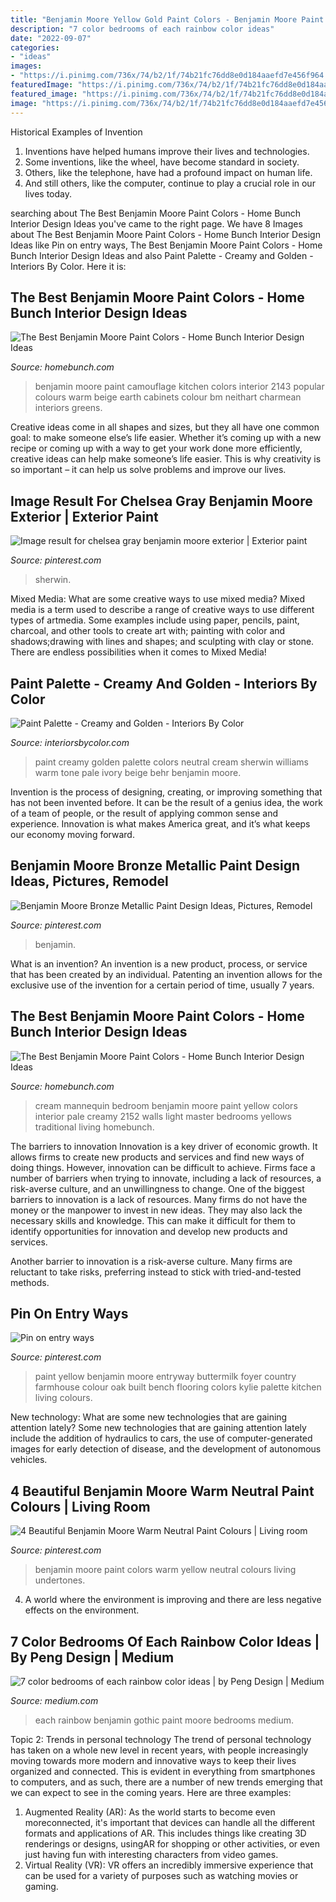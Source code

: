 ```yaml
---
title: "Benjamin Moore Yellow Gold Paint Colors - Benjamin Moore Paint Camouflage Kitchen Colors Interior 2143 Popular Colours Warm Beige Earth Cabinets Colour Bm Neithart Charmean Interiors Greens"
description: "7 color bedrooms of each rainbow color ideas"
date: "2022-09-07"
categories:
- "ideas"
images:
- "https://i.pinimg.com/736x/74/b2/1f/74b21fc76dd8e0d184aaefd7e456f964.jpg"
featuredImage: "https://i.pinimg.com/736x/74/b2/1f/74b21fc76dd8e0d184aaefd7e456f964.jpg"
featured_image: "https://i.pinimg.com/736x/74/b2/1f/74b21fc76dd8e0d184aaefd7e456f964.jpg"
image: "https://i.pinimg.com/736x/74/b2/1f/74b21fc76dd8e0d184aaefd7e456f964.jpg"
---
```



Historical Examples of Invention
1. Inventions have helped humans improve their lives and technologies. 
2. Some inventions, like the wheel, have become standard in society. 
3. Others, like the telephone, have had a profound impact on human life. 
4. And still others, like the computer, continue to play a crucial role in our lives today.

	

		
searching about The Best Benjamin Moore Paint Colors - Home Bunch Interior Design Ideas you've came to the right page. We have 8 Images about The Best Benjamin Moore Paint Colors - Home Bunch Interior Design Ideas like Pin on entry ways, The Best Benjamin Moore Paint Colors - Home Bunch Interior Design Ideas and also Paint Palette - Creamy and Golden - Interiors By Color. Here it is:
		
    
## The Best Benjamin Moore Paint Colors - Home Bunch Interior Design Ideas

<img loading=lazy src="https://www.homebunch.com/wp-content/uploads/Camouflage-2143-40.jpg" onerror="this.onerror=null;this.src='https://tse4.mm.bing.net/th?id=OIP.orCAGfP93M4tUV5iy92CQAHaLS&amp;pid=15.1';" alt="The Best Benjamin Moore Paint Colors - Home Bunch Interior Design Ideas">

_Source: homebunch.com_

>benjamin moore paint camouflage kitchen colors interior 2143 popular colours warm beige earth cabinets colour bm neithart charmean interiors greens. 

	

Creative ideas come in all shapes and sizes, but they all have one common goal: to make someone else’s life easier. Whether it’s coming up with a new recipe or coming up with a way to get your work done more efficiently, creative ideas can help make someone’s life easier. This is why creativity is so important – it can help us solve problems and improve our lives.

    
## Image Result For Chelsea Gray Benjamin Moore Exterior | Exterior Paint

<img loading=lazy src="https://i.pinimg.com/736x/cf/70/e6/cf70e6314988680a01dcddafc788b063.jpg" onerror="this.onerror=null;this.src='https://tse2.mm.bing.net/th?id=OIP.GRjmVMlnDC4NOwz9BPbyeQHaFj&amp;pid=15.1';" alt="Image result for chelsea gray benjamin moore exterior | Exterior paint">

_Source: pinterest.com_

>sherwin. 

	

Mixed Media: What are some creative ways to use mixed media?
Mixed media is a term used to describe a range of creative ways to use different types of artmedia. Some examples include using paper, pencils, paint, charcoal, and other tools to create art with; painting with color and shadows;drawing with lines and shapes; and sculpting with clay or stone. There are endless possibilities when it comes to Mixed Media!

    
## Paint Palette - Creamy And Golden - Interiors By Color

<img loading=lazy src="http://www.interiorsbycolor.com/wp-content/uploads/2014/10/Paint-Palette-Creamy-and-Golden.jpg" onerror="this.onerror=null;this.src='https://tse3.mm.bing.net/th?id=OIP.GmZ663owsJMlWiN0duchpAHaKX&amp;pid=15.1';" alt="Paint Palette - Creamy and Golden - Interiors By Color">

_Source: interiorsbycolor.com_

>paint creamy golden palette colors neutral cream sherwin williams warm tone pale ivory beige behr benjamin moore. 

	

Invention is the process of designing, creating, or improving something that has not been invented before. It can be the result of a genius idea, the work of a team of people, or the result of applying common sense and experience. Innovation is what makes America great, and it’s what keeps our economy moving forward.

    
## Benjamin Moore Bronze Metallic Paint Design Ideas, Pictures, Remodel

<img loading=lazy src="https://i.pinimg.com/736x/9b/16/5d/9b165d138ae214b15c55986f5632d596--metallic-paint-paint-designs.jpg" onerror="this.onerror=null;this.src='https://tse2.mm.bing.net/th?id=OIP.4vDHX3_bThkNCCQ_VGUh3AHaJ4&amp;pid=15.1';" alt="Benjamin Moore Bronze Metallic Paint Design Ideas, Pictures, Remodel">

_Source: pinterest.com_

>benjamin. 

	

What is an invention?
An invention is a new product, process, or service that has been created by an individual. Patenting an invention allows for the exclusive use of the invention for a certain period of time, usually 7 years.

    
## The Best Benjamin Moore Paint Colors - Home Bunch Interior Design Ideas

<img loading=lazy src="http://www.homebunch.com/wp-content/uploads/mannequin-cream-2152-60.jpg" onerror="this.onerror=null;this.src='https://tse1.mm.bing.net/th?id=OIP.xJr8oV52Qi1ZAzyQOlC5vQD1Es&amp;pid=15.1';" alt="The Best Benjamin Moore Paint Colors - Home Bunch Interior Design Ideas">

_Source: homebunch.com_

>cream mannequin bedroom benjamin moore paint yellow colors interior pale creamy 2152 walls light master bedrooms yellows traditional living homebunch. 

	

The barriers to innovation
Innovation is a key driver of economic growth. It allows firms to create new products and services and find new ways of doing things. However, innovation can be difficult to achieve. Firms face a number of barriers when trying to innovate, including a lack of resources, a risk-averse culture, and an unwillingness to change.
One of the biggest barriers to innovation is a lack of resources. Many firms do not have the money or the manpower to invest in new ideas. They may also lack the necessary skills and knowledge. This can make it difficult for them to identify opportunities for innovation and develop new products and services.

Another barrier to innovation is a risk-averse culture. Many firms are reluctant to take risks, preferring instead to stick with tried-and-tested methods.

    
## Pin On Entry Ways

<img loading=lazy src="https://i.pinimg.com/736x/74/b2/1f/74b21fc76dd8e0d184aaefd7e456f964.jpg" onerror="this.onerror=null;this.src='https://tse1.mm.bing.net/th?id=OIP.6igfMTlDysZ2PJCXc3T8KAHaLG&amp;pid=15.1';" alt="Pin on entry ways">

_Source: pinterest.com_

>paint yellow benjamin moore entryway buttermilk foyer country farmhouse colour oak built bench flooring colors kylie palette kitchen living colours. 

	

New technology: What are some new technologies that are gaining attention lately?
Some new technologies that are gaining attention lately include the addition of hydraulics to cars, the use of computer-generated images for early detection of disease, and the development of autonomous vehicles.

    
## 4 Beautiful Benjamin Moore Warm Neutral Paint Colours | Living Room

<img loading=lazy src="https://i.pinimg.com/originals/ce/1a/12/ce1a12b8c5ae21e9a1feb7d5e2c5f1d7.jpg" onerror="this.onerror=null;this.src='https://tse1.mm.bing.net/th?id=OIP.zAhp8d_rAC3LeiRccH6UOAAAAA&amp;pid=15.1';" alt="4 Beautiful Benjamin Moore Warm Neutral Paint Colours | Living room">

_Source: pinterest.com_

>benjamin moore paint colors warm yellow neutral colours living undertones. 

	

4. A world where the environment is improving and there are less negative effects on the environment. 

    
## 7 Color Bedrooms Of Each Rainbow Color Ideas | By Peng Design | Medium

<img loading=lazy src="https://miro.medium.com/max/2742/1*z2iYGz1scrZsDknxhAe1CQ.jpeg" onerror="this.onerror=null;this.src='https://tse2.mm.bing.net/th?id=OIP.G11pOp5zY1dfIxZOxNrcGwHaFZ&amp;pid=15.1';" alt="7 color bedrooms of each rainbow color ideas | by Peng Design | Medium">

_Source: medium.com_

>each rainbow benjamin gothic paint moore bedrooms medium. 

	

Topic 2: Trends in personal technology
The trend of personal technology has taken on a whole new level in recent years, with people increasingly moving towards more modern and innovative ways to keep their lives organized and connected. This is evident in everything from smartphones to computers, and as such, there are a number of new trends emerging that we can expect to see in the coming years. Here are three examples: 
1) Augmented Reality (AR): As the world starts to become even moreconnected, it's important that devices can handle all the different formats and applications of AR. This includes things like creating 3D renderings or designs, usingAR for shopping or other activities, or even just having fun with interesting characters from video games. 
2) Virtual Reality (VR): VR offers an incredibly immersive experience that can be used for a variety of purposes such as watching movies or gaming.

